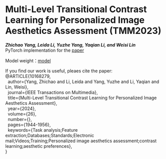 Multi-Level Transitional Contrast Learning for Personalized Image Aesthetics Assessment (TMM2023)
===
__*Zhichao Yang, Leida Li, Yuzhe Yang, Yaqian Li, and Weisi Lin*__  
PyTorch implementation for the [paper](https://ieeexplore.ieee.org/abstract/document/10168279)  

Model weight：[model](https://pan.baidu.com/s/1wsb249NwjgaoPCBlHNRM1Q?pwd=0981)

If you find our work is useful, pleaes cite the paper:  
@ARTICLE{10168279,  
  author={Yang, Zhichao and Li, Leida and Yang, Yuzhe and Li, Yaqian and Lin, Weisi},  
  journal={IEEE Transactions on Multimedia},   
  title={Multi-Level Transitional Contrast Learning for Personalized Image Aesthetics Assessment},   
  year={2024},  
  volume={26},  
  number={},  
  pages={1944-1956},  
  keywords={Task analysis;Feature extraction;Databases;Standards;Electronic mail;Videos;Training;Personalized image aesthetics assessment;contrast learning;aesthetic preferences},  
}
